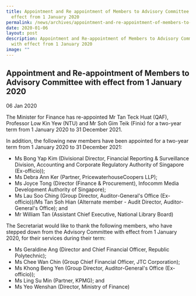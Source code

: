 ```yaml
---
title: Appointment and Re appointment of Members to Advisory Committee with
  effect from 1 January 2020
permalink: /news/archives/appointment-and-re-appointment-of-members-to-advisory-committee-from-1-jan-2020/
date: 2020-01-06
layout: post
description: Appointment and Re-appointment of Members to Advisory Committee
  with effect from 1 January 2020
image: ""
---
```

Appointment and Re-appointment of Members to Advisory Committee with effect from 1 January 2020
-----------------------------------------------------------------------------------------------

06 Jan 2020

The Minister for Finance has re-appointed Mr Tan Teck Huat (QAF), Professor Low Kin Yew (NTU) and Mr Soh Gim Teik (Finix) for a two-year term from 1 January 2020 to 31 December 2021.   
  
In addition, the following new members have been appointed for a two-year term from 1 January 2020 to 31 December 2021:  

*   Ms Bong Yap Kim (Divisional Director, Financial Reporting & Surveillance Division, Accounting and Corporate Regulatory Authority of Singapore (Ex-officio)); 
*   Ms Debra Ann Ker (Partner, PricewaterhouseCoopers LLP); 
*   Ms Joyce Tong (Director (Finance & Procurement), Infocomm Media Development Authority of Singapore); 
*   Ms Lau Soo Ching (Group Director, Auditor-General's Office (Ex-officio))/Ms Tan Soh Hian (Alternate member - Audit Director, Auditor-General's Office); and 
*   Mr William Tan (Assistant Chief Executive, National Library Board)

The Secretariat would like to thank the following members, who have stepped down from the Advisory Committee with effect from 1 January 2020, for their services during their term:   

*   Ms Geraldine Ang (Director and Chief Financial Officer, Republic Polytechnic); 
*   Ms Chee Wan Chin (Group Chief Financial Officer, JTC Corporation); 
*   Ms Khong Beng Yen (Group Director, Auditor-General's Office (Ex-officio)); 
*   Ms Ling Su Min (Partner, KPMG); and 
*   Ms Yeo Wenshan (Director, Ministry of Finance)